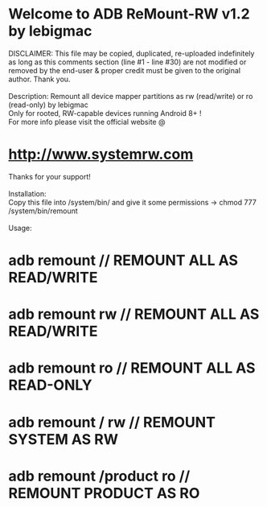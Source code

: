 <h1>Welcome to ADB ReMount-RW v1.2 by lebigmac</h1>

DISCLAIMER: This file may be copied, duplicated, re-uploaded indefinitely as long as this comments section (line #1 - line #30) are not modified or removed by the end-user & proper credit must be given to the original author. Thank you.<br><br>
Description: Remount all device mapper partitions as rw (read/write) or ro (read-only) by lebigmac<br>
Only for rooted, RW-capable devices running Android 8+ !<br>
For more info please visit the official website @
# http://www.systemrw.com
Thanks for your support!
<br><br>
Installation:<br>
   Copy this file into /system/bin/ and give it some permissions -> chmod 777 /system/bin/remount
<br><br>
Usage:<br>
#   adb remount   		        // REMOUNT ALL AS READ/WRITE
#   adb remount rw   	    	// REMOUNT ALL AS READ/WRITE
#   adb remount ro		        // REMOUNT ALL AS READ-ONLY
#   adb remount / rw	      	// REMOUNT SYSTEM AS RW
#   adb remount /product ro	// REMOUNT PRODUCT AS RO

